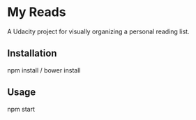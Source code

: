 # My Reads    

 A Udacity project for visually organizing a personal reading list.

## Installation

npm install /
bower install

## Usage

npm start

